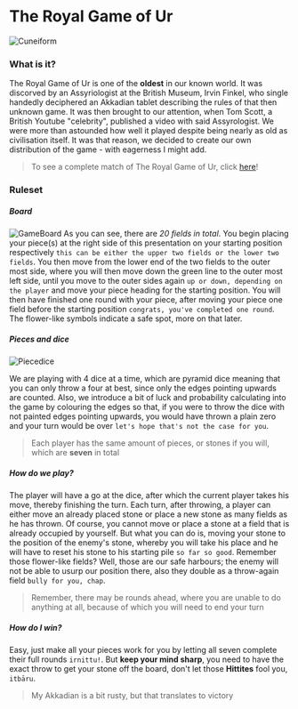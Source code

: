 # The Royal Game of Ur
![Cuneiform](https://www.ancientgames.org/wp-content/uploads/Cuneiform-Tablet-with-rules-for-The-Game-of-Twenty-Squares-British-Museum-Rm-III.6.b-%E2%80%93-33333B-Back-Side.jpg)
### What is it?

The Royal Game of Ur is one of the **oldest** in our known world. It was discorved by an Assyriologist at the
British Museum, Irvin Finkel, who single handedly deciphered an Akkadian tablet describing the rules of that 
then unknown game. It was then brought to our attention, when Tom Scott, a British Youtube "celebrity", published
a video with said Assyrologist. We were more than astounded how well it played despite being nearly as old
as civilisation itself. It was that reason, we decided to create our own distribution of the game - with eagerness
I might add.

>To see a complete match of The Royal Game of Ur, click [here](https://www.youtube.com/watch?v=WZskjLq040I&t=339s)!

### Ruleset 
##### Board 
![GameBoard](https://upload.wikimedia.org/wikipedia/commons/0/0d/Rules_of_the_Royal_Game_of_Ur.jpg)
As you can see, there are _20 fields in total_. You begin placing your piece(s) at the right side of this presentation
on your starting position respectively ```this can be either the upper two fields or the lower two fields```.
You then move from the lower end of the two fields to the outer most side, where you will then move down the green line
to the outer most left side, until you move to the outer sides again ```up or down, depending on the player```
and move your piece heading for the starting position. You will then have finished one round with your piece, after 
moving your piece one field before the starting position ```congrats, you've completed one round```.
The flower-like symbols indicate a safe spot, more on that later.

##### Pieces and dice
![Piecedice](http://4.bp.blogspot.com/-NwexEmdfjEg/UJtPKjWy4ZI/AAAAAAAAAVs/0iru1L0JwqA/s1600/Dice.jpg)

We are playing with 4 dice at a time, which are pyramid dice meaning that you can only throw a four at best, since
only the edges pointing upwards are counted. Also, we introduce a bit of luck and probability calculating into the
game by colouring the edges so that, if you were to throw the dice with not painted edges pointing upwards, you would
have thrown a plain zero and your turn would be over ```let's hope that's not the case for you```.

> Each player has the same amount of pieces, or stones if you will, which are **seven** in total

##### How do we play?

The player will have a go at the dice, after which the current player takes his move, thereby finishing the turn.
Each turn, after throwing, a player can either move an already placed stone or place a new stone as many fields as
he has thrown. Of course, you cannot move or place a stone at a field that is already occupied by yourself. But what
you can do is, moving your stone to the position of the enemy's stone, whereby you will take his place and he will
have to reset his stone to his starting pile ```so far so good```.
Remember those flower-like fields? Well, those are our safe harbours; the enemy will not be able to usurp our
position there, also they double as a throw-again field ```bully for you, chap```.

> Remember, there may be rounds ahead, where you are unable to do anything at all, because of which you will 
need to end your turn 

##### How do I win?

Easy, just make all your pieces work for you by letting all seven complete their full rounds ```irnittu!```.
But **keep your mind sharp**, you need to have the exact throw to get your stone off the board,
don't let those **Hittites** fool you, ```itbāru```.

> My Akkadian is a bit rusty, but that translates to victory



